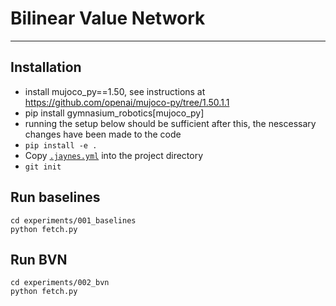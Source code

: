 # Bilinear Value Network
---
## Installation
-  install mujoco_py==1.50, see instructions at https://github.com/openai/mujoco-py/tree/1.50.1.1
-  pip install gymnasium_robotics[mujoco_py]
-  running the setup below should be sufficient after this, the nescessary changes have been made to the code
- `pip install -e . `
- Copy [`.jaynes.yml`](https://github.com/geyang/jaynes-starter-kit/blob/master/04_slurm_configuration/.jaynes.yml) into the project directory
- `git init`

## Run baselines
```
cd experiments/001_baselines
python fetch.py
```

## Run BVN
```
cd experiments/002_bvn
python fetch.py
```
